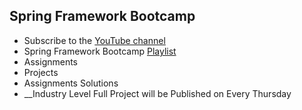## Spring Framework Bootcamp

- Subscribe to the [YouTube channel](https://www.youtube.com/@yeshendradhaker)
- Spring Framework Bootcamp [Playlist](https://www.youtube.com/playlist?list=PLq2IQ7nZjFREQsxh6NVJXUlL0QpYEUSl6)
- Assignments
- Projects
- Assignments Solutions
- __Industry Level Full Project will be Published on Every Thursday 
